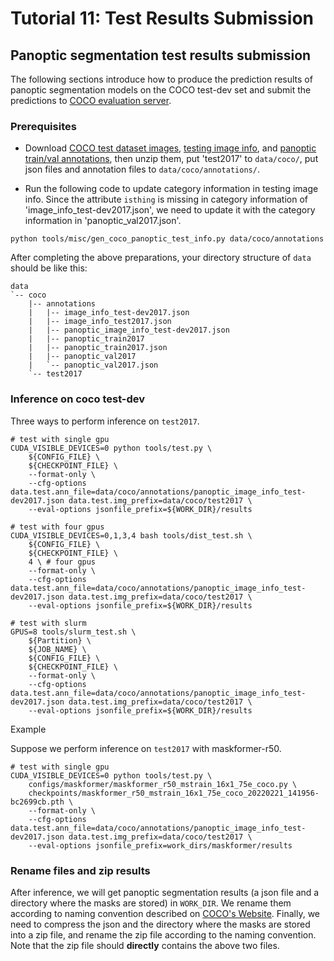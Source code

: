 # Tutorial 11: Test Results Submission

## Panoptic segmentation test results submission

The following sections introduce how to produce the prediction results of panoptic segmentation models on the COCO test-dev set and submit the predictions to [COCO evaluation server](https://competitions.codalab.org/competitions/19507).

### Prerequisites

- Download [COCO test dataset images](http://images.cocodataset.org/zips/test2017.zip), [testing image info](http://images.cocodataset.org/annotations/image_info_test2017.zip), and [panoptic train/val annotations](http://images.cocodataset.org/annotations/panoptic_annotations_trainval2017.zip), then unzip them, put 'test2017' to `data/coco/`, put json files and annotation files to `data/coco/annotations/`.

- Run the following code to update category information in testing image info. Since the attribute `isthing` is missing in category information of 'image_info_test-dev2017.json', we need to update it with the category information in 'panoptic_val2017.json'.

```shell
python tools/misc/gen_coco_panoptic_test_info.py data/coco/annotations
```

After completing the above preparations, your directory structure of `data` should be like this:

```text
data
`-- coco
    |-- annotations
    |   |-- image_info_test-dev2017.json
    |   |-- image_info_test2017.json
    |   |-- panoptic_image_info_test-dev2017.json
    |   |-- panoptic_train2017
    |   |-- panoptic_train2017.json
    |   |-- panoptic_val2017
    |   `-- panoptic_val2017.json
    `-- test2017
```

### Inference on coco test-dev

Three ways to perform inference on `test2017`.

```shell
# test with single gpu
CUDA_VISIBLE_DEVICES=0 python tools/test.py \
    ${CONFIG_FILE} \
    ${CHECKPOINT_FILE} \
    --format-only \
    --cfg-options data.test.ann_file=data/coco/annotations/panoptic_image_info_test-dev2017.json data.test.img_prefix=data/coco/test2017 \
    --eval-options jsonfile_prefix=${WORK_DIR}/results

# test with four gpus
CUDA_VISIBLE_DEVICES=0,1,3,4 bash tools/dist_test.sh \
    ${CONFIG_FILE} \
    ${CHECKPOINT_FILE} \
    4 \ # four gpus
    --format-only \
    --cfg-options data.test.ann_file=data/coco/annotations/panoptic_image_info_test-dev2017.json data.test.img_prefix=data/coco/test2017 \
    --eval-options jsonfile_prefix=${WORK_DIR}/results

# test with slurm
GPUS=8 tools/slurm_test.sh \
    ${Partition} \
    ${JOB_NAME} \
    ${CONFIG_FILE} \
    ${CHECKPOINT_FILE} \
    --format-only \
    --cfg-options data.test.ann_file=data/coco/annotations/panoptic_image_info_test-dev2017.json data.test.img_prefix=data/coco/test2017 \
    --eval-options jsonfile_prefix=${WORK_DIR}/results

```

Example

Suppose we perform inference on `test2017` with maskformer-r50.

```shell
# test with single gpu
CUDA_VISIBLE_DEVICES=0 python tools/test.py \
    configs/maskformer/maskformer_r50_mstrain_16x1_75e_coco.py \
    checkpoints/maskformer_r50_mstrain_16x1_75e_coco_20220221_141956-bc2699cb.pth \
    --format-only \
    --cfg-options data.test.ann_file=data/coco/annotations/panoptic_image_info_test-dev2017.json data.test.img_prefix=data/coco/test2017 \
    --eval-options jsonfile_prefix=work_dirs/maskformer/results

```

### Rename files and zip results

After inference, we will get panoptic segmentation results (a json file and a directory where the masks are stored) in `WORK_DIR`. We rename them according to naming convention described on [COCO's Website](https://cocodataset.org/#upload). Finally, we need to compress the json and the directory where the masks are stored into a zip file, and rename the zip file according to the naming convention. Note that the zip file should **directly** contains the above two files.
